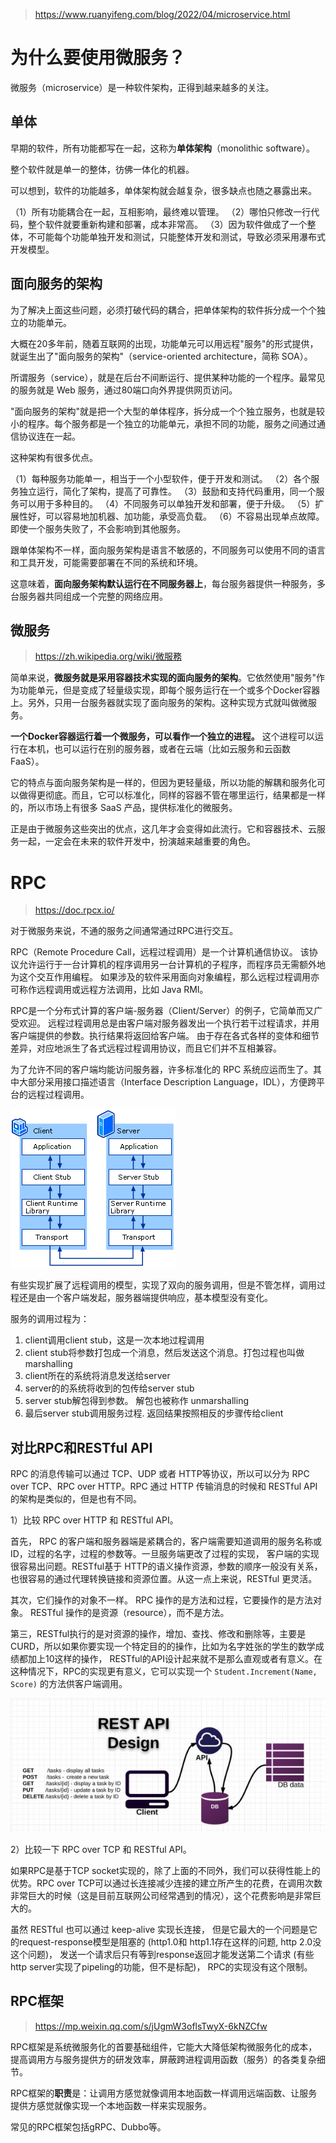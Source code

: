 > https://www.ruanyifeng.com/blog/2022/04/microservice.html

# 为什么要使用微服务？

微服务（microservice）是一种软件架构，正得到越来越多的关注。

## 单体

早期的软件，所有功能都写在一起，这称为**单体架构**（monolithic software）。

整个软件就是单一的整体，彷佛一体化的机器。

可以想到，软件的功能越多，单体架构就会越复杂，很多缺点也随之暴露出来。

（1）所有功能耦合在一起，互相影响，最终难以管理。 （2）哪怕只修改一行代码，整个软件就要重新构建和部署，成本非常高。 （3）因为软件做成了一个整体，不可能每个功能单独开发和测试，只能整体开发和测试，导致必须采用瀑布式开发模型。

## 面向服务的架构

为了解决上面这些问题，必须打破代码的耦合，把单体架构的软件拆分成一个个独立的功能单元。

大概在20多年前，随着互联网的出现，功能单元可以用远程"服务"的形式提供，就诞生出了"面向服务的架构"（service-oriented architecture，简称 SOA）。

所谓服务（service），就是在后台不间断运行、提供某种功能的一个程序。最常见的服务就是 Web 服务，通过80端口向外界提供网页访问。

"面向服务的架构"就是把一个大型的单体程序，拆分成一个个独立服务，也就是较小的程序。每个服务都是一个独立的功能单元，承担不同的功能，服务之间通过通信协议连在一起。

这种架构有很多优点。

（1）每种服务功能单一，相当于一个小型软件，便于开发和测试。 （2）各个服务独立运行，简化了架构，提高了可靠性。 （3）鼓励和支持代码重用，同一个服务可以用于多种目的。 （4）不同服务可以单独开发和部署，便于升级。 （5）扩展性好，可以容易地加机器、加功能，承受高负载。 （6）不容易出现单点故障。即使一个服务失败了，不会影响到其他服务。

跟单体架构不一样，面向服务架构是语言不敏感的，不同服务可以使用不同的语言和工具开发，可能需要部署在不同的系统和环境。

这意味着，**面向服务架构默认运行在不同服务器上**，每台服务器提供一种服务，多台服务器共同组成一个完整的网络应用。

## 微服务

> https://zh.wikipedia.org/wiki/微服務

简单来说，**微服务就是采用容器技术实现的面向服务的架构**。它依然使用"服务"作为功能单元，但是变成了轻量级实现，即每个服务运行在一个或多个Docker容器上。另外，只用一台服务器就实现了面向服务的架构。这种实现方式就叫做微服务。

**一个Docker容器运行着一个微服务，可以看作一个独立的进程。** 这个进程可以运行在本机，也可以运行在别的服务器，或者在云端（比如云服务和云函数 FaaS）。

它的特点与面向服务架构是一样的，但因为更轻量级，所以功能的解耦和服务化可以做得更彻底。而且，它可以标准化，同样的容器不管在哪里运行，结果都是一样的，所以市场上有很多 SaaS 产品，提供标准化的微服务。

正是由于微服务这些突出的优点，这几年才会变得如此流行。它和容器技术、云服务一起，一定会在未来的软件开发中，扮演越来越重要的角色。

# RPC

> https://doc.rpcx.io/

对于微服务来说，不通的服务之间通常通过RPC进行交互。

RPC（Remote Procedure Call，远程过程调用）是一个计算机通信协议。 该协议允许运行于一台计算机的程序调用另一台计算机的子程序，而程序员无需额外地为这个交互作用编程。 如果涉及的软件采用面向对象编程，那么远程过程调用亦可称作远程调用或远程方法调用，比如 Java RMI。

RPC是一个分布式计算的客户端-服务器（Client/Server）的例子，它简单而又广受欢迎。 远程过程调用总是由客户端对服务器发出一个执行若干过程请求，并用客户端提供的参数。执行结果将返回给客户端。 由于存在各式各样的变体和细节差异，对应地派生了各式远程过程调用协议，而且它们并不互相兼容。

为了允许不同的客户端均能访问服务器，许多标准化的 RPC 系统应运而生了。其中大部分采用接口描述语言（Interface Description Language，IDL），方便跨平台的远程过程调用。

![img](https://raw.githubusercontent.com/shengchaohua/my-images/main/images/202311262131550.png)

有些实现扩展了远程调用的模型，实现了双向的服务调用，但是不管怎样，调用过程还是由一个客户端发起，服务器端提供响应，基本模型没有变化。

服务的调用过程为：

1. client调用client stub，这是一次本地过程调用
2. client stub将参数打包成一个消息，然后发送这个消息。打包过程也叫做 marshalling
3. client所在的系统将消息发送给server
4. server的的系统将收到的包传给server stub
5. server stub解包得到参数。 解包也被称作 unmarshalling
6. 最后server stub调用服务过程. 返回结果按照相反的步骤传给client

## 对比RPC和RESTful API

RPC 的消息传输可以通过 TCP、UDP 或者 HTTP等协议，所以可以分为 RPC over TCP、RPC over HTTP。RPC 通过 HTTP 传输消息的时候和 RESTful API的架构是类似的，但是也有不同。

1）比较 RPC over HTTP 和 RESTful API。

首先， RPC 的客户端和服务器端是紧耦合的，客户端需要知道调用的服务名称或ID，过程的名字，过程的参数等。一旦服务端更改了过程的实现， 客户端的实现很容易出问题。RESTful基于 HTTP的语义操作资源，参数的顺序一般没有关系，也很容易的通过代理转换链接和资源位置。从这一点上来说，RESTful 更灵活。

其次，它们操作的对象不一样。 RPC 操作的是方法和过程，它要操作的是方法对象。 RESTful 操作的是资源（resource），而不是方法。

第三，RESTful执行的是对资源的操作，增加、查找、修改和删除等，主要是CURD，所以如果你要实现一个特定目的的操作，比如为名字姓张的学生的数学成绩都加上10这样的操作， RESTful的API设计起来就不是那么直观或者有意义。在这种情况下，RPC的实现更有意义，它可以实现一个 `Student.Increment(Name, Score)` 的方法供客户端调用。

![img](https://raw.githubusercontent.com/shengchaohua/my-images/main/images/202311262131700.png)

2）比较一下 RPC over TCP 和 RESTful API。

如果RPC是基于TCP socket实现的，除了上面的不同外，我们可以获得性能上的优势。RPC over TCP可以通过长连接减少连接的建立所产生的花费，在调用次数非常巨大的时候（这是目前互联网公司经常遇到的情况），这个花费影响是非常巨大的。

虽然 RESTful 也可以通过 keep-alive 实现长连接， 但是它最大的一个问题是它的request-response模型是阻塞的 (http1.0和 http1.1存在这样的问题, http 2.0没这个问题)， 发送一个请求后只有等到response返回才能发送第二个请求 (有些http server实现了pipeling的功能，但不是标配)， RPC的实现没有这个限制。

## RPC框架

> https://mp.weixin.qq.com/s/jUgmW3oflsTwyX-6kNZCfw

RPC框架是系统微服务化的首要基础组件，它能大大降低架构微服务化的成本，提高调用方与服务提供方的研发效率，屏蔽跨进程调用函数（服务）的各类复杂细节。

RPC框架的**职责**是：让调用方感觉就像调用本地函数一样调用远端函数、让服务提供方感觉就像实现一个本地函数一样来实现服务。

常见的RPC框架包括gRPC、Dubbo等。